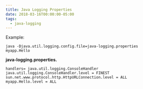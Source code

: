 ```yaml
---
title: Java Logging Properties
date: 2018-03-16T00:00:00-05:00
tags:
  - java-logging
---
```


Example:

`java -Djava.util.logging.config.file=java-logging.properties myapp.Hello`

**java-logging.properties.**

    handlers= java.util.logging.ConsoleHandler
    java.util.logging.ConsoleHandler.level = FINEST
    sun.net.www.protocol.http.HttpURLConnection.level = ALL
    myapp.Hello.level = ALL

